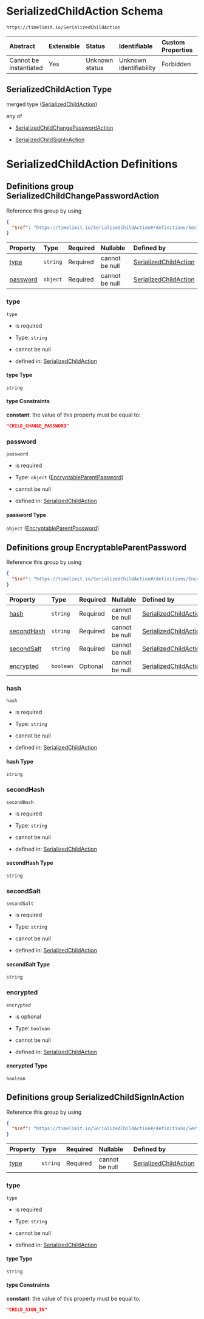 # SerializedChildAction Schema

```txt
https://timelimit.io/SerializedChildAction
```

| Abstract               | Extensible | Status         | Identifiable            | Custom Properties | Additional Properties | Access Restrictions | Defined In                                                                                    |
| :--------------------- | :--------- | :------------- | :---------------------- | :---------------- | :-------------------- | :------------------ | :-------------------------------------------------------------------------------------------- |
| Cannot be instantiated | Yes        | Unknown status | Unknown identifiability | Forbidden         | Allowed               | none                | [SerializedChildAction.schema.json](SerializedChildAction.schema.json "open original schema") |

## SerializedChildAction Type

merged type ([SerializedChildAction](serializedchildaction.md))

any of

- [SerializedChildChangePasswordAction](serializedchildaction-definitions-serializedchildchangepasswordaction.md "check type definition")

- [SerializedChildSignInAction](serializedchildaction-definitions-serializedchildsigninaction.md "check type definition")

# SerializedChildAction Definitions

## Definitions group SerializedChildChangePasswordAction

Reference this group by using

```json
{
  "$ref": "https://timelimit.io/SerializedChildAction#/definitions/SerializedChildChangePasswordAction"
}
```

| Property              | Type     | Required | Nullable       | Defined by                                                                                                                                                                                                                      |
| :-------------------- | :------- | :------- | :------------- | :------------------------------------------------------------------------------------------------------------------------------------------------------------------------------------------------------------------------------ |
| [type](#type)         | `string` | Required | cannot be null | [SerializedChildAction](serializedchildaction-definitions-serializedchildchangepasswordaction-properties-type.md "https://timelimit.io/SerializedChildAction#/definitions/SerializedChildChangePasswordAction/properties/type") |
| [password](#password) | `object` | Required | cannot be null | [SerializedChildAction](serializedchildaction-definitions-encryptableparentpassword.md "https://timelimit.io/SerializedChildAction#/definitions/SerializedChildChangePasswordAction/properties/password")                       |

### type

`type`

- is required

- Type: `string`

- cannot be null

- defined in: [SerializedChildAction](serializedchildaction-definitions-serializedchildchangepasswordaction-properties-type.md "https://timelimit.io/SerializedChildAction#/definitions/SerializedChildChangePasswordAction/properties/type")

#### type Type

`string`

#### type Constraints

**constant**: the value of this property must be equal to:

```json
"CHILD_CHANGE_PASSWORD"
```

### password

`password`

- is required

- Type: `object` ([EncryptableParentPassword](serializedchildaction-definitions-encryptableparentpassword.md))

- cannot be null

- defined in: [SerializedChildAction](serializedchildaction-definitions-encryptableparentpassword.md "https://timelimit.io/SerializedChildAction#/definitions/SerializedChildChangePasswordAction/properties/password")

#### password Type

`object` ([EncryptableParentPassword](serializedchildaction-definitions-encryptableparentpassword.md))

## Definitions group EncryptableParentPassword

Reference this group by using

```json
{
  "$ref": "https://timelimit.io/SerializedChildAction#/definitions/EncryptableParentPassword"
}
```

| Property                  | Type      | Required | Nullable       | Defined by                                                                                                                                                                                                              |
| :------------------------ | :-------- | :------- | :------------- | :---------------------------------------------------------------------------------------------------------------------------------------------------------------------------------------------------------------------- |
| [hash](#hash)             | `string`  | Required | cannot be null | [SerializedChildAction](serializedchildaction-definitions-encryptableparentpassword-properties-hash.md "https://timelimit.io/SerializedChildAction#/definitions/EncryptableParentPassword/properties/hash")             |
| [secondHash](#secondhash) | `string`  | Required | cannot be null | [SerializedChildAction](serializedchildaction-definitions-encryptableparentpassword-properties-secondhash.md "https://timelimit.io/SerializedChildAction#/definitions/EncryptableParentPassword/properties/secondHash") |
| [secondSalt](#secondsalt) | `string`  | Required | cannot be null | [SerializedChildAction](serializedchildaction-definitions-encryptableparentpassword-properties-secondsalt.md "https://timelimit.io/SerializedChildAction#/definitions/EncryptableParentPassword/properties/secondSalt") |
| [encrypted](#encrypted)   | `boolean` | Optional | cannot be null | [SerializedChildAction](serializedchildaction-definitions-encryptableparentpassword-properties-encrypted.md "https://timelimit.io/SerializedChildAction#/definitions/EncryptableParentPassword/properties/encrypted")   |

### hash

`hash`

- is required

- Type: `string`

- cannot be null

- defined in: [SerializedChildAction](serializedchildaction-definitions-encryptableparentpassword-properties-hash.md "https://timelimit.io/SerializedChildAction#/definitions/EncryptableParentPassword/properties/hash")

#### hash Type

`string`

### secondHash

`secondHash`

- is required

- Type: `string`

- cannot be null

- defined in: [SerializedChildAction](serializedchildaction-definitions-encryptableparentpassword-properties-secondhash.md "https://timelimit.io/SerializedChildAction#/definitions/EncryptableParentPassword/properties/secondHash")

#### secondHash Type

`string`

### secondSalt

`secondSalt`

- is required

- Type: `string`

- cannot be null

- defined in: [SerializedChildAction](serializedchildaction-definitions-encryptableparentpassword-properties-secondsalt.md "https://timelimit.io/SerializedChildAction#/definitions/EncryptableParentPassword/properties/secondSalt")

#### secondSalt Type

`string`

### encrypted

`encrypted`

- is optional

- Type: `boolean`

- cannot be null

- defined in: [SerializedChildAction](serializedchildaction-definitions-encryptableparentpassword-properties-encrypted.md "https://timelimit.io/SerializedChildAction#/definitions/EncryptableParentPassword/properties/encrypted")

#### encrypted Type

`boolean`

## Definitions group SerializedChildSignInAction

Reference this group by using

```json
{
  "$ref": "https://timelimit.io/SerializedChildAction#/definitions/SerializedChildSignInAction"
}
```

| Property        | Type     | Required | Nullable       | Defined by                                                                                                                                                                                                      |
| :-------------- | :------- | :------- | :------------- | :-------------------------------------------------------------------------------------------------------------------------------------------------------------------------------------------------------------- |
| [type](#type-1) | `string` | Required | cannot be null | [SerializedChildAction](serializedchildaction-definitions-serializedchildsigninaction-properties-type.md "https://timelimit.io/SerializedChildAction#/definitions/SerializedChildSignInAction/properties/type") |

### type

`type`

- is required

- Type: `string`

- cannot be null

- defined in: [SerializedChildAction](serializedchildaction-definitions-serializedchildsigninaction-properties-type.md "https://timelimit.io/SerializedChildAction#/definitions/SerializedChildSignInAction/properties/type")

#### type Type

`string`

#### type Constraints

**constant**: the value of this property must be equal to:

```json
"CHILD_SIGN_IN"
```
